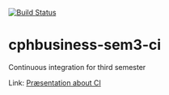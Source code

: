 [![Build Status](https://travis-ci.org/andersen18la/cphbusiness-sem3-ci.svg?branch=master)](https://travis-ci.org/andersen18la/cphbusiness-sem3-ci)

# cphbusiness-sem3-ci
Continuous integration for third semester

Link: [Præsentation about CI](https://jegp.github.io/cphbusiness-sem3-ci/presentation.html#/)
